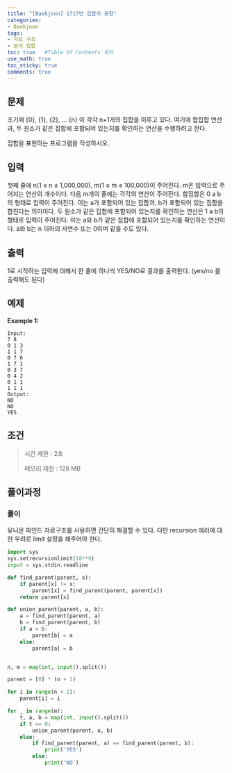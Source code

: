 ```yaml
---
title: "[Baekjoon] 1717번 집합의 표현"
categories: 
- Baekjoon
tags:
- 자료 구조
- 분리 집합
toc: true   #Table Of Contents 목차 
use_math: true
toc_sticky: true
comments: true
---
```


## 문제

초기에 {0}, {1}, {2}, ... {n} 이 각각 n+1개의 집합을 이루고 있다. 여기에 합집합 연산과, 두 원소가 같은 집합에 포함되어 있는지를 확인하는 연산을 수행하려고 한다.

집합을 표현하는 프로그램을 작성하시오.

## 입력

첫째 줄에 n(1 ≤ n ≤ 1,000,000), m(1 ≤ m ≤ 100,000)이 주어진다. m은 입력으로 주어지는 연산의 개수이다. 다음 m개의 줄에는 각각의 연산이 주어진다. 합집합은 0 a b의 형태로 입력이 주어진다. 이는 a가 포함되어 있는 집합과, b가 포함되어 있는 집합을 합친다는 의미이다. 두 원소가 같은 집합에 포함되어 있는지를 확인하는 연산은 1 a b의 형태로 입력이 주어진다. 이는 a와 b가 같은 집합에 포함되어 있는지를 확인하는 연산이다. a와 b는 n 이하의 자연수 또는 0이며 같을 수도 있다.

## 출력

1로 시작하는 입력에 대해서 한 줄에 하나씩 YES/NO로 결과를 출력한다. (yes/no 를 출력해도 된다)

## 예제

**Example 1:**

```
Input: 
7 8
0 1 3
1 1 7
0 7 6
1 7 1
0 3 7
0 4 2
0 1 1
1 1 1
Output: 
NO
NO
YES
```

## 조건

> 시간 제한 : 2초
>
> 메모리 제한 : 128 MB

## 풀이과정

### 풀이

유니온 파인드 자료구조를 사용하면 간단히 해결할 수 있다. 다만 recursion 에러에 대한 우려로 limit 설정을 해주어야 한다.

```python
import sys
sys.setrecursionlimit(10**9)
input = sys.stdin.readline

def find_parent(parent, x):
    if parent[x] != x:
        parent[x] = find_parent(parent, parent[x])
    return parent[x]

def union_parent(parent, a, b):
    a = find_parent(parent, a)
    b = find_parent(parent, b)
    if a < b:
        parent[b] = a
    else:
        parent[a] = b


n, m = map(int, input().split())

parent = [0] * (n + 1)

for i in range(n + 1):
    parent[i] = i

for _ in range(m):
    t, a, b = map(int, input().split())
    if t == 0:
        union_parent(parent, a, b)
    else:
        if find_parent(parent, a) == find_parent(parent, b):
            print('YES')
        else:
            print('NO')
```

